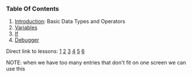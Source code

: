 ### Table Of Contents

1. [Introduction](#basic-data-types): Basic Data Types and Operators
1. [Variables](#variables)
1. [If](#if)
1. [Debugger](#debugger)

Direct link to lessons: [1](#lesson1) [2](#lesson2) [3](#lesson3) [4](#lesson4) [5](#lesson5) [6](#lesson6)

NOTE: when we have too many entries that don't fit on one screen
we can use this <!-- .slide: style="font-size:80%" -->
